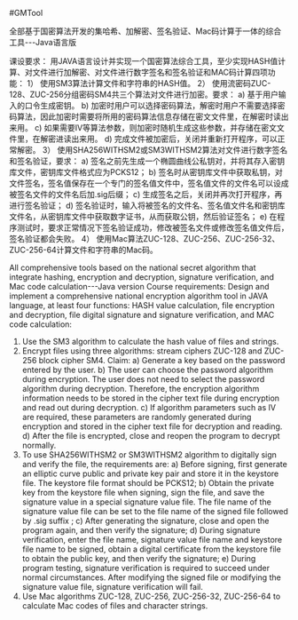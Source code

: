 #GMTool

全部基于国密算法开发的集哈希、加解密、签名验证、Mac码计算于一体的综合工具---Java语言版

课设要求：
用JAVA语言设计并实现一个国密算法综合工具，至少实现HASH值计算、对文件进行加解密、对文件进行数字签名和签名验证和MAC码计算四项功能：
1）	使用SM3算法计算文件和字符串的HASH值。
2）	使用流密码ZUC-128、ZUC-256分组密码SM4共三个算法对文件进行加密。要求：
	a)	基于用户输入的口令生成密钥。
	b)	加密时用户可以选择密码算法，解密时用户不需要选择密码算法，因此加密时需要将所用的密码算法信息存储在密文文件里，在解密时读出来用。
	c)	如果需要IV等算法参数，则加密时随机生成这些参数，并存储在密文文件里，在解密进读出来用。
	d)	完成文件被加密后，关闭并重新打开程序，可以正常解密。
3）	使用SHA256WITHSM2或SM3WITHSM2算法对文件进行数字签名和签名验证，要求：
	a)	签名之前先生成一个椭圆曲线公私钥对，并将其存入密钥库文件，密钥库文件格式应为PCKS12；
	b)	签名时从密钥库文件中获取私钥，对文件签名，签名值保存在一个专门的签名值文件中，签名值文件的文件名可以设成被签名文件的文件名后加.sig后缀；
	c)	生成签名之后，关闭并再次打开程序，再进行签名验证；
	d)	签名验证时，输入将被签名的文件名、签名值文件名和密钥库文件名，从密钥库文件中获取数字证书，从而获取公钥，然后验证签名；
	e)	在程序测试时，要求正常情况下签名验证成功，修改被签名文件或修改签名值文件后，签名验证都会失败。
4）	使用Mac算法ZUC-128、ZUC-256、ZUC-256-32、ZUC-256-64计算文件和字符串的Mac码。


All comprehensive tools based on the national secret algorithm that integrate hashing, encryption and decryption, signature verification, and Mac code calculation---Java version
Course requirements:
Design and implement a comprehensive national encryption algorithm tool in JAVA language, at least four functions: HASH value calculation, file encryption and decryption, file digital signature and signature verification, and MAC code calculation:
1) Use the SM3 algorithm to calculate the hash value of files and strings.
2) Encrypt files using three algorithms: stream ciphers ZUC-128 and ZUC-256 block cipher SM4. Claim:
	a) Generate a key based on the password entered by the user.
	b) The user can choose the password algorithm during encryption. The user does not need to select the password algorithm during decryption. Therefore, the encryption algorithm information needs to be stored in the cipher text file during encryption and read out during decryption.
	c) If algorithm parameters such as IV are required, these parameters are randomly generated during encryption and stored in the cipher text file for decryption and reading.
	d) After the file is encrypted, close and reopen the program to decrypt normally.
3) To use SHA256WITHSM2 or SM3WITHSM2 algorithm to digitally sign and verify the file, the requirements are:
	a) Before signing, first generate an elliptic curve public and private key pair and store it in the keystore file. The keystore file format should be PCKS12;
	b) Obtain the private key from the keystore file when signing, sign the file, and save the signature value in a special signature value file. The file name of the signature value file can be set to the file name of the signed file followed by .sig suffix ;
	c) After generating the signature, close and open the program again, and then verify the signature;
	d) During signature verification, enter the file name, signature value file name and keystore file name to be signed, obtain a digital certificate from the keystore file to obtain the public key, and then verify the signature;
	e) During program testing, signature verification is required to succeed under normal circumstances. After modifying the signed file or modifying the signature value file, signature verification will fail.
4) Use Mac algorithms ZUC-128, ZUC-256, ZUC-256-32, ZUC-256-64 to calculate Mac codes of files and character strings.
